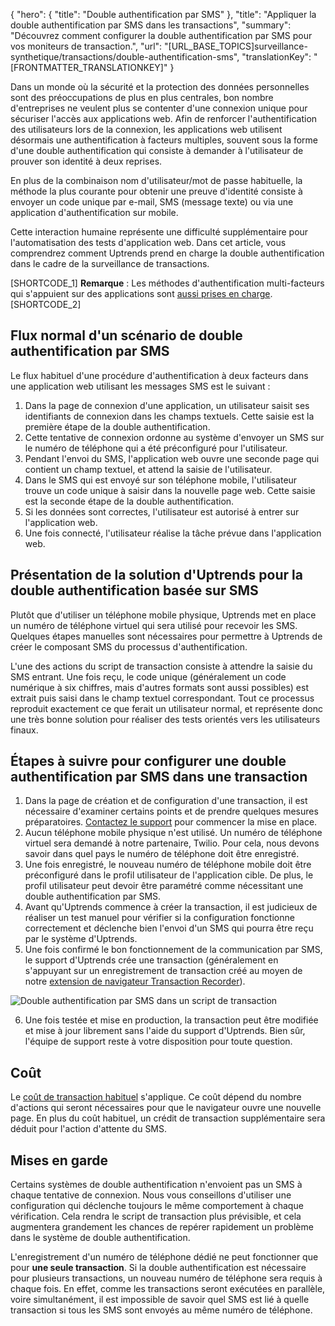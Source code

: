 {
  "hero": {
    "title": "Double authentification par SMS"
  },
  "title": "Appliquer la double authentification par SMS dans les transactions",
  "summary": "Découvrez comment configurer la double authentification par SMS pour vos moniteurs de transaction.",
  "url": "[URL_BASE_TOPICS]surveillance-synthetique/transactions/double-authentification-sms",
  "translationKey": "[FRONTMATTER_TRANSLATIONKEY]"
}

Dans un monde où la sécurité et la protection des données personnelles sont des préoccupations de plus en plus centrales, bon nombre d'entreprises ne veulent plus se contenter d'une connexion unique pour sécuriser l'accès aux applications web. Afin de renforcer l'authentification des utilisateurs lors de la connexion, les applications web utilisent désormais une authentification à facteurs multiples, souvent sous la forme d'une double authentification qui consiste à demander à l'utilisateur de prouver son identité à deux reprises.

En plus de la combinaison nom d'utilisateur/mot de passe habituelle, la méthode la plus courante pour obtenir une preuve d'identité consiste à envoyer un code unique par e-mail, SMS (message texte) ou via une application d'authentification sur mobile.

Cette interaction humaine représente une difficulté supplémentaire pour l'automatisation des tests d'application web. Dans cet article, vous comprendrez comment Uptrends prend en charge la double authentification dans le cadre de la surveillance de transactions.

[SHORTCODE_1] **Remarque** : Les méthodes d'authentification multi-facteurs qui s'appuient sur des applications sont [aussi prises en charge]([LINK_URL_1]). [SHORTCODE_2]

## Flux normal d'un scénario de double authentification par SMS
Le flux habituel d'une procédure d'authentification à deux facteurs dans une application web utilisant les messages SMS est le suivant :

1. Dans la page de connexion d'une application, un utilisateur saisit ses identifiants de connexion dans les champs textuels. Cette saisie est la première étape de la double authentification.
2. Cette tentative de connexion ordonne au système d'envoyer un SMS sur le numéro de téléphone qui a été préconfiguré pour l'utilisateur.
3. Pendant l'envoi du SMS, l'application web ouvre une seconde page qui contient un champ textuel, et attend la saisie de l'utilisateur.
4. Dans le SMS qui est envoyé sur son téléphone mobile, l'utilisateur trouve un code unique à saisir dans la nouvelle page web. Cette saisie est la seconde étape de la double authentification.
5. Si les données sont correctes, l'utilisateur est autorisé à entrer sur l'application web.
6. Une fois connecté, l'utilisateur réalise la tâche prévue dans l'application web.

## Présentation de la solution d'Uptrends pour la double authentification basée sur SMS
Plutôt que d'utiliser un téléphone mobile physique, Uptrends met en place un numéro de téléphone virtuel qui sera utilisé pour recevoir les SMS. Quelques étapes manuelles sont nécessaires pour permettre à Uptrends de créer le composant SMS du processus d'authentification.

L'une des actions du script de transaction consiste à attendre la saisie du SMS entrant. Une fois reçu, le code unique (généralement un code numérique à six chiffres, mais d'autres formats sont aussi possibles) est extrait puis saisi dans le champ textuel correspondant. Tout ce processus reproduit exactement ce que ferait un utilisateur normal, et représente donc une très bonne solution pour réaliser des tests orientés vers les utilisateurs finaux.

## Étapes à suivre pour configurer une double authentification par SMS dans une transaction
1. Dans la page de création et de configuration d'une transaction, il est nécessaire d'examiner certains points et de prendre quelques mesures préparatoires. [Contactez le support]([LINK_URL_2]) pour commencer la mise en place.
2. Aucun téléphone mobile physique n'est utilisé. Un numéro de téléphone virtuel sera demandé à notre partenaire, Twilio. Pour cela, nous devons savoir dans quel pays le numéro de téléphone doit être enregistré.
3. Une fois enregistré, le nouveau numéro de téléphone mobile doit être préconfiguré dans le profil utilisateur de l'application cible. De plus, le profil utilisateur peut devoir être paramétré comme nécessitant une double authentification par SMS.
4. Avant qu'Uptrends commence à créer la transaction, il est judicieux de réaliser un test manuel pour vérifier si la configuration fonctionne correctement et déclenche bien l'envoi d'un SMS qui pourra être reçu par le système d'Uptrends.
5. Une fois confirmé le bon fonctionnement de la communication par SMS, le support d'Uptrends crée une transaction (généralement en s'appuyant sur un enregistrement de transaction créé au moyen de notre [extension de navigateur Transaction Recorder]([LINK_URL_3])).

![Double authentification par SMS dans un script de transaction]([LINK_URL_4])

6. Une fois testée et mise en production, la transaction peut être modifiée et mise à jour librement sans l'aide du support d'Uptrends. Bien sûr, l'équipe de support reste à votre disposition pour toute question.

## Coût
Le [coût de transaction habituel]([LINK_URL_5]) s'applique. Ce coût dépend du nombre d'actions qui seront nécessaires pour que le navigateur ouvre une nouvelle page. En plus du coût habituel, un crédit de transaction supplémentaire sera déduit pour l'action d'attente du SMS.

## Mises en garde
Certains systèmes de double authentification n'envoient pas un SMS à chaque tentative de connexion. Nous vous conseillons d'utiliser une configuration qui déclenche toujours le même comportement à chaque vérification. Cela rendra le script de transaction plus prévisible, et cela augmentera grandement les chances de repérer rapidement un problème dans le système de double authentification.

L'enregistrement d'un numéro de téléphone dédié ne peut fonctionner que pour **une seule transaction**. Si la double authentification est nécessaire pour plusieurs transactions, un nouveau numéro de téléphone sera requis à chaque fois. En effet, comme les transactions seront exécutées en parallèle, voire simultanément, il est impossible de savoir quel SMS est lié à quelle transaction si tous les SMS sont envoyés au même numéro de téléphone.